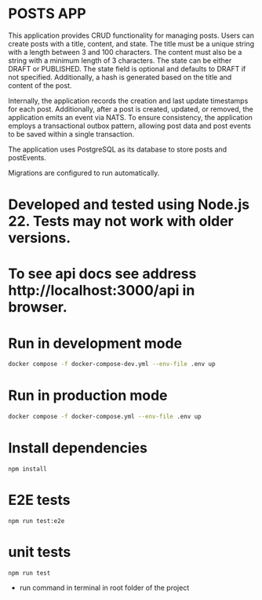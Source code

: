# POSTS APP

This application provides CRUD functionality for managing posts. Users can create posts with a title, content, and state. The title must be a unique string with a length between 3 and 100 characters. The content must also be a string with a minimum length of 3 characters. The state can be either DRAFT or PUBLISHED. The state field is optional and defaults to DRAFT if not specified. Additionally, a hash is generated based on the title and content of the post.

Internally, the application records the creation and last update timestamps for each post. Additionally, after a post is created, updated, or removed, the application emits an event via NATS. To ensure consistency, the application employs a transactional outbox pattern, allowing post data and post events to be saved within a single transaction.

The application uses PostgreSQL as its database to store posts and postEvents.

Migrations are configured to run automatically.

# Developed and tested using Node.js 22. Tests may not work with older versions.

# To see api docs see address http://localhost:3000/api in browser.

# Run in development mode

```sh
docker compose -f docker-compose-dev.yml --env-file .env up
```

# Run in production mode

```sh
docker compose -f docker-compose.yml --env-file .env up
```

# Install dependencies

```
npm install
```

# E2E tests

```
npm run test:e2e
```

# unit tests

```
npm run test
```

- run command in terminal in root folder of the project
